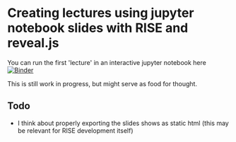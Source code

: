 # Creating lectures using jupyter notebook slides with RISE and reveal.js

You can run the first 'lecture' in an interactive jupyter notebook here [![Binder](https://mybinder.org/badge_logo.svg)](https://mybinder.org/v2/gh/strawpants/jupylecture/master?filepath=Lecture1Example.ipynb)

This is still work in progress, but might serve as food for thought.

## Todo
* I think about properly exporting the slides shows as static html (this may be relevant for RISE development itself)



